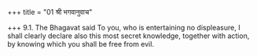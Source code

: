 +++
title = "01 श्री भगवानुवाच"

+++
9.1. The Bhagavat said To you, who is entertaining no displeasure, I
shall clearly declare also this most secret knowledge, together with
action, by knowing which you shall be free from evil.
